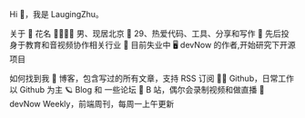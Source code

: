 Hi 👋，我是 LaugingZhu。

关于
📛 花名
👨‍👩‍👦‍👦 男、现居北京
🤲 29、热爱代码、工具、分享和写作
💼 先后投身于教育和音视频协作相关行业
🏡 目前失业中
🖥️ devNow 的作者,开始研究下开源项目

如何找到我
📡 博客，包含写过的所有文章，支持 RSS 订阅
👨‍💻 Github，日常工作以 Github 为主
🪐 Blog 和 一些论坛
🎥 B 站，偶尔会录制视频和做直播
📅 devNow Weekly，前端周刊，每周一上午更新
